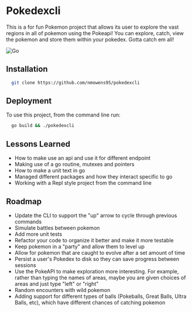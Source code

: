 # Pokedexcli

This is a for fun Pokemon project that allows its user to explore the vast regions in all of pokemon using the Pokeapi! You can explore, catch, view the pokemon and store them within your pokedex. Gotta catch em all!

![Go](https://img.shields.io/badge/go-%2300ADD8.svg?style=for-the-badge&logo=go&logoColor=white)


## Installation
 

```bash
  git clone https://github.com/nmowens95/pokedexcli
```
    
## Deployment

To use this project, from the command line run: 

```bash
  go build && ./pokedexcli
```
## Lessons Learned


- How to make use an api and use it for different endpoint
- Making use of a go routine, mutexes and pointers
- How to make a unit text in go
- Managed different packages and how they interact specific to go
- Working with a Repl style project from the command line
## Roadmap
- Update the CLI to support the "up" arrow to cycle through previous commands
- Simulate battles between pokemon
- Add more unit tests
- Refactor your code to organize it better and make it more testable
- Keep pokemon in a "party" and allow them to level up
- Allow for pokemon that are caught to evolve after a set amount of time
- Persist a user's Pokedex to disk so they can save progress between sessions
- Use the PokeAPI to make exploration more interesting. For example, rather than typing the names of areas, maybe you are given choices of areas and just type "left" or "right"
- Random encounters with wild pokemon
- Adding support for different types of balls (Pokeballs, Great Balls, Ultra Balls, etc), which have different chances of catching pokemon